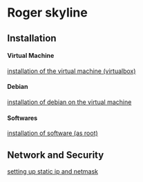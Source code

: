 # Roger skyline

## Installation

#### Virtual Machine

[installation of the virtual machine (virtualbox)](https://github.com/fxbabin/roger_skyline/blob/master/install/vm_install.md)

#### Debian
[installation of debian on the virtual machine](https://github.com/fxbabin/roger_skyline/blob/master/install/debian_install.md)

#### Softwares
[installation of software (as root)](https://github.com/fxbabin/roger_skyline/blob/master/install/debian_software_install.md)

## Network and Security

[setting up static ip and netmask](https://github.com/fxbabin/roger_skyline/blob/master/network_security/setup_static_ip.md)
